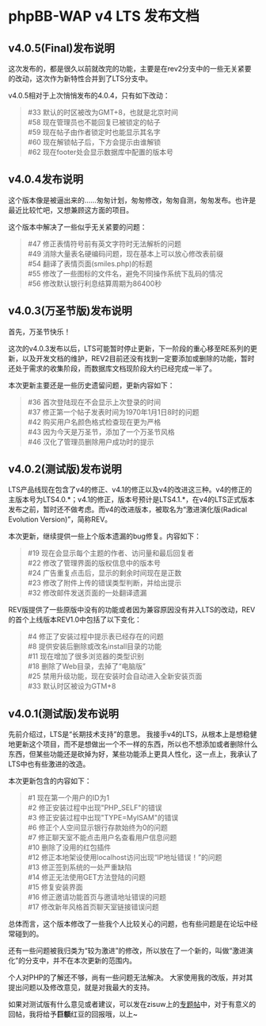 # phpBB-WAP v4 LTS 发布文档

## v4.0.5(Final)发布说明
这次发布的，都是很久以前就改完的功能，主要是在rev2分支中的一些无关紧要的改动，这次作为新特性合并到了LTS分支中。

v4.0.5相对于上次悄悄发布的4.0.4，只有如下改动：

>\#33 默认的时区被改为GMT+8，也就是北京时间<br/>
>\#58 现在管理员也不能回复已被锁定的帖子<br/>
>\#59 现在帖子由作者锁定时也能显示其名字<br/>
>\#60 现在解锁帖子后，下方会提示由谁解锁<br/>
>\#62 现在footer处会显示数据库中配置的版本号<br/>

## v4.0.4发布说明
这个版本像是被逼出来的……匆匆计划，匆匆修改，匆匆自测，匆匆发布。也许是最近比较忙吧，又想兼顾这方面的项目。

这个版本中解决了一些似乎无关紧要的问题：
>\#47 修正表情符号前有英文字符时无法解析的问题<br/>
>\#49 消除大量表名硬编码问题，现在基本上可以放心修改表前缀<br/>
>\#54 翻译了表情页面(smiles.php)的标题<br/>
>\#55 修改了一些图标的文件名，避免不同操作系统下乱码的情况<br/>
>\#56 修改默认银行利息结算周期为86400秒<br/>

## v4.0.3(万圣节版)发布说明
首先，万圣节快乐！

这次的v4.0.3发布以后，LTS可能暂时停止更新，下一阶段的重心移至RE系列的更新，以及开发文档的维护，REV2目前还没有找到一定要添加或删除的功能，暂时还处于需求的收集阶段，而数据库文档现阶段大约已经完成一半了。

本次更新主要还是一些历史遗留问题，更新内容如下：

>\#36 首次登陆现在不会显示上次登录的时间<br/>
>\#37 修正第一个帖子发表时间为1970年1月1日8时的问题<br/>
>\#42 购买用户名颜色格式检查现在更为严格<br/>
>\#43 因为今天是万圣节，添加了一个万圣节风格<br/>
>\#46 汉化了管理员删除用户成功时的提示<br/>

## v4.0.2(测试版)发布说明
LTS产品线现在包含了v4的修正、v4.1的修正以及v4的改进这三种。v4的修正的主版本号为LTS4.0.\*；v4.1的修正，版本号预计是LTS4.1.\*，在v4的LTS正式版本发布之前，暂时还不做考虑。而v4的改进版本，被取名为“激进演化版(Radical Evolution Version)”，简称REV。

本次更新，继续提供一些上个版本遗漏的bug修复。内容如下：

>\#19 现在会显示每个主题的作者、访问量和最后回复者<br/>
>\#22 修改了管理界面的版权信息中的版本号<br/>
>\#24 广告重复点击后，显示的剩余时间现在是正数<br/>
>\#23 修改了附件上传的错误类型判断，并给出提示<br/>
>\#32 修改邮件发送页面的一处翻译遗漏<br/>

REV版提供了一些原版中没有的功能或者因为兼容原因没有并入LTS的改动，REV的首个上线版本REV1.0中包括了以下变化：

>\#4 修正了安装过程中提示表已经存在的问题<br/>
>\#8 提供安装后删除或改名install目录的功能<br/>
>\#11 现在增加了很多浏览器的类型识别<br/>
>\#18 删除了Web目录，去掉了“电脑版”<br/>
>\#25 禁用升级功能，现在安装时会自动进入全新安装页面<br/>
>\#33 默认时区被设为GTM+8<br/>

## v4.0.1(测试版)发布说明
先前介绍过，LTS是“长期技术支持”的意思。
我接手v4的LTS，从根本上是想稳健地更新这个项目，而不是想做出一个不一样的东西，所以也不想添加或者删除什么东西，但某些功能还是砍掉为好，某些功能添上更具人性化，这一点上，我承认了LTS中也有些激进的改造。

本次更新包含的内容如下：

>\#1 现在第一个用户的ID为1<br/>
>\#2 修正安装过程中出现"PHP_SELF"的错误<br/>
>\#3 修正安装过程中出现"TYPE=MyISAM"的错误<br/>
>\#6 修正个人空间显示银行存款始终为0的问题<br/>
>\#7 修正聊天室不能点击用户名查看用户信息问题<br/>
>\#10 删除了没用的红包插件<br/>
>\#12 修正本地架设使用localhost访问出现“IP地址错误！”的问题<br/>
>\#13 修正签到系统的一处严重缺陷<br/>
>\#14 修正无法使用GET方法登陆的问题<br/>
>\#15 修复安装界面<br/>
>\#16 修正邀请功能首页与邀请地址错误的问题<br/>
>\#17 修改新年风格首页聊天室链接错误问题<br/>


总体而言，这个版本修改了一些我个人比较关心的问题，也有些问题是在论坛中经常碰到的。

还有一些问题被我归类为“较为激进”的修改，所以放在了一个新的，叫做“激进演化”的分支中，并不在本次更新的范围内。

个人对PHP的了解还不够，尚有一些问题无法解决。
大家使用我的改版，并对其提出问题以及修改意见，就是对我最大的支持。

如果对测试版有什么意见或者建议，可以发在zisuw上的[专题帖](http://zisuw.com/viewtopic.php?p=24720)中，对于有意义的回帖，我将给予**巨额**红豆的回报哦，以上~
